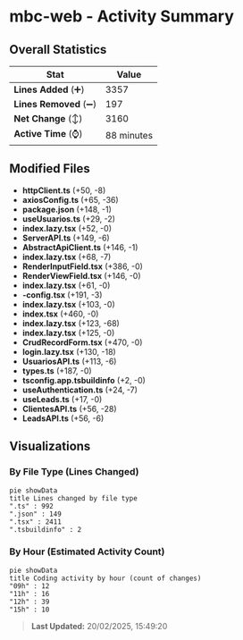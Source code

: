 # mbc-web - Activity Summary 

## Overall Statistics

| Stat                   | Value                                                             |
| ---------------------- | ----------------------------------------------------------------- |
| **Lines Added** (➕)   | 3357                                          |
| **Lines Removed** (➖) | 197                                        |
| **Net Change** (↕)    | 3160                |
| **Active Time** (⌚)   | 88 minutes |


## Modified Files
- **httpClient.ts** (+50, -8)
- **axiosConfig.ts** (+65, -36)
- **package.json** (+148, -1)
- **useUsuarios.ts** (+29, -2)
- **index.lazy.tsx** (+52, -0)
- **ServerAPI.ts** (+149, -6)
- **AbstractApiClient.ts** (+146, -1)
- **index.lazy.tsx** (+68, -7)
- **RenderInputField.tsx** (+386, -0)
- **RenderViewField.tsx** (+146, -0)
- **index.lazy.tsx** (+61, -0)
- **-config.tsx** (+191, -3)
- **index.lazy.tsx** (+103, -0)
- **index.tsx** (+460, -0)
- **index.lazy.tsx** (+123, -68)
- **index.lazy.tsx** (+125, -0)
- **CrudRecordForm.tsx** (+470, -0)
- **login.lazy.tsx** (+130, -18)
- **UsuariosAPI.ts** (+113, -6)
- **types.ts** (+187, -0)
- **tsconfig.app.tsbuildinfo** (+2, -0)
- **useAuthentication.ts** (+24, -7)
- **useLeads.ts** (+17, -0)
- **ClientesAPI.ts** (+56, -28)
- **LeadsAPI.ts** (+56, -6)

## Visualizations

### By File Type (Lines Changed)

```mermaid
pie showData
title Lines changed by file type
".ts" : 992
".json" : 149
".tsx" : 2411
".tsbuildinfo" : 2
```

### By Hour (Estimated Activity Count)

```mermaid
pie showData
title Coding activity by hour (count of changes)
"09h" : 12
"11h" : 16
"12h" : 39
"15h" : 10
```


> **Last Updated:** 20/02/2025, 15:49:20